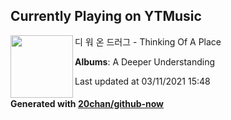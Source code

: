 ## Currently Playing on YTMusic

[<img align="left" width="100" src="https://lh3.googleusercontent.com/S_dTgdJhdrfqHsgGxUcSnelrHoLO1TGyzksEH15P_-8nlRI3A4HtO81EJCVRVm5EeM63fL1P8b0S1syC">](https://music.youtube.com/watch?v=NVKbnXRXQog)

디 워 온 드러그 - Thinking Of A Place

**Albums**: A Deeper Understanding

Last updated at 03/11/2021 15:48

#### Generated with [20chan/github-now](https://github.com/20chan/github-now)


<!--
**20chan/20chan** is a ✨ _special_ ✨ repository because its `README.md` (this file) appears on your GitHub profile.

Here are some ideas to get you started:

- 🔭 I’m currently working on ...
- 🌱 I’m currently learning ...
- 👯 I’m looking to collaborate on ...
- 🤔 I’m looking for help with ...
- 💬 Ask me about ...
- 📫 How to reach me: ...
- 😄 Pronouns: ...
- ⚡ Fun fact: ...
-->
